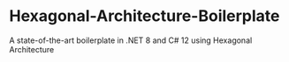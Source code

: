 # Hexagonal-Architecture-Boilerplate
A state-of-the-art boilerplate in .NET 8 and C# 12 using Hexagonal Architecture
